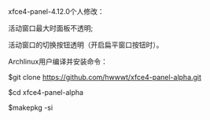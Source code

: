 
xfce4-panel-4.12.0个人修改：

活动窗口最大时面板不透明;

活动窗口的切换按钮透明（开启扁平窗口按钮时）。


Archlinux用户编译并安装命令：

$git clone https://github.com/hwwwt/xfce4-panel-alpha.git

$cd xfce4-panel-alpha

$makepkg -si
